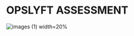 # OPSLYFT ASSESSMENT 

![images (1) width=20%](https://4axofn288etdd2o6u15iv8h7-wpengine.netdna-ssl.com/wp-content/uploads/2020/04/Apr.-10-Formative-vs-Summative-Assessment-Whats-the-Difference-1536x801.jpg)
